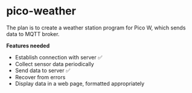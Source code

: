 # pico-weather

The plan is to create a weather station program for Pico W, which sends data to MQTT broker.

**Features needed**

- Establish connection with server ✅
- Collect sensor data periodically
- Send data to server ✅
- Recover from errors
- Display data in a web page, formatted appropriately
